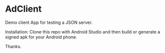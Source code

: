 # AdClient
Demo client App for testing a JSON server.

Installation:
Clone this repo with Android Studio and then build or generate a signed apk for your Android phone.

Thanks.
